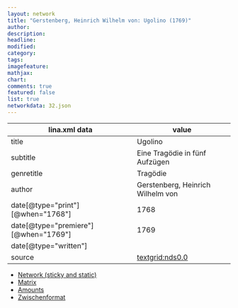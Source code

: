 ```yaml
---
layout: network
title: "Gerstenberg, Heinrich Wilhelm von: Ugolino (1769)"
author:
description:
headline:
modified:
category:
tags:
imagefeature: 
mathjax: 
chart: 
comments: true
featured: false
list: true
networkdata: 32.json
---
```

lina.xml data  | value
------------- | -------------
title|Ugolino
subtitle|Eine Tragödie in fünf Aufzügen
genretitle|Tragödie
author|Gerstenberg, Heinrich Wilhelm von
date[@type="print"][@when="1768"]|1768
date[@type="premiere"][@when="1769"]|1769
date[@type="written"]|
source|[textgrid:nds0.0](https://textgridlab.org/1.0/tgcrud-public/rest/textgrid:nds0.0/data)



* [Network (sticky and static)](/network32)
* [Matrix](/matrix32)
* [Amounts](/amounts32)
* [Zwischenformat](/lina32 )
